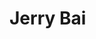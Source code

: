 # Jerry Bai
<!--[comment]: <> ([![Donate](https://img.shields.io/badge/paypal-donate-blue.svg)](https://www.paypal.me/taylantatli/0usd))
[comment]: <> (## `Sorry guys but there will be no update until I buy a new laptop.`)

[comment]: <> (######(If you like this theme or using it, please give a :star: for motivation.))

[comment]: <> (**[Moon](https://taylantatli.github.io/Moon)** is a minimal, one column jekyll theme.)

[comment]: <> (## Features
* Minimal, you can focus on your content
* Responsive
* Disqus integration
* Syntax highlighting
* Optional post image
* Social icons
* Page for sharing projects
* Optional background image
* Simple navigation menu
* MathJax support

## Preview

![screenshot of Moon](https://cloud.githubusercontent.com/assets/754514/14509720/61c61058-01d6-11e6-93ab-0918515ecd56.png)    
![screenshot of Moon](https://cloud.githubusercontent.com/assets/754514/14509716/61ac6c8e-01d6-11e6-879f-8308883de790.png)

See a [live version of Moon](https://taylantatli.github.io/Moon) hosted on GitHub.

## Getting Started

To learn how to install and use this theme check out the [Setup Guide](https://taylantatli.github.io/Moon/moon-theme/) for more information.)-->
